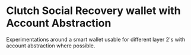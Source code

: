 # Clutch Social Recovery wallet with Account Abstraction

Experimentations around a smart wallet usable for different layer 2's with account abstraction where possible.
